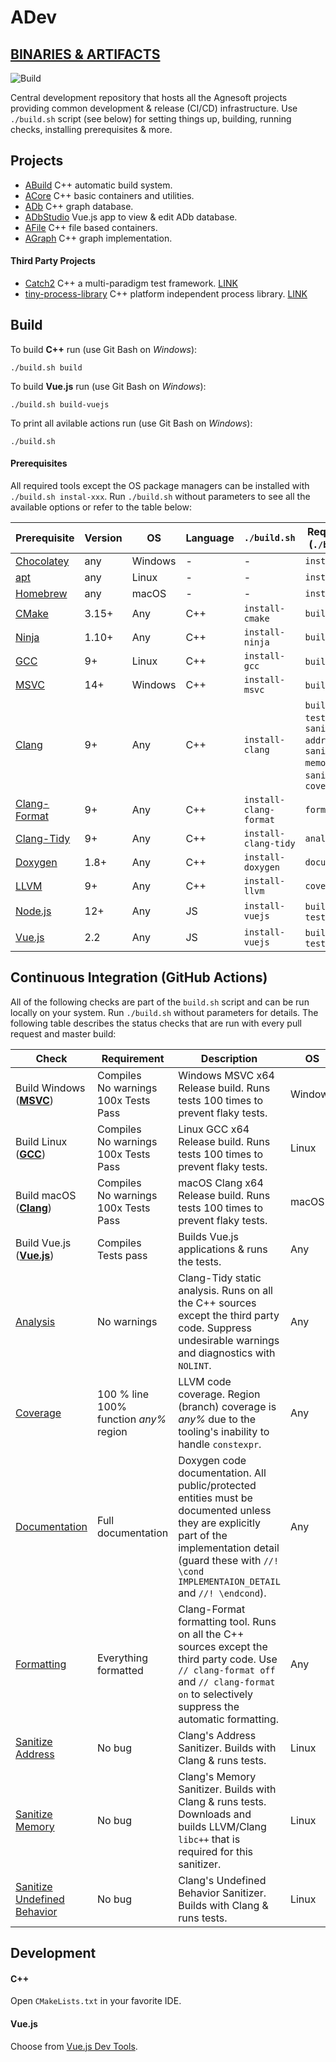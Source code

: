 # ADev

## [BINARIES & ARTIFACTS](https://github.com/Agnesoft/ADev/actions?query=branch%3Amaster)

![Build](https://github.com/Agnesoft/ADev/workflows/ADev/badge.svg)

Central development repository that hosts all the Agnesoft projects providing common development & release (CI/CD) infrastructure. Use `./build.sh` script (see below) for setting things up, building, running checks, installing prerequisites & more.

## Projects

- [ABuild](projects/ABuild/README.md) C++ automatic build system.
- [ACore](projects/ACore/README.md) C++ basic containers and utilities.
- [ADb](projects/ADb/README.md) C++ graph database.
- [ADbStudio](projects/ADbStudio/README.md) Vue.js app to view & edit ADb database.
- [AFile](projects/AFile/README.md) C++ file based containers.
- [AGraph](proejcts/AFile/README.md) C++ graph implementation.

#### Third Party Projects

- [Catch2](projects/Catch2/README.md) C++ a multi-paradigm test framework. [LINK](https://github.com/catchorg/Catch2)
- [tiny-process-library](projects/tiny-process-library/README.md) C++ platform independent process library. [LINK](https://gitlab.com/eidheim/tiny-process-library)

## Build

To build **C++** run (use Git Bash on _Windows_):

```
./build.sh build
```

To build **Vue.js** run (use Git Bash on _Windows_):

```
./build.sh build-vuejs
```

To print all avilable actions run (use Git Bash on _Windows_):

```
./build.sh
```

#### Prerequisites

All required tools except the OS package managers can be installed with `./build.sh instal-xxx`. Run `./build.sh` without parameters to see all the available options or refer to the table below:

| Prerequisite                                                         | Version | OS      | Language | `./build.sh`           | Required For (`./build.sh`)                                                            |
| -------------------------------------------------------------------- | ------- | ------- | -------- | ---------------------- | -------------------------------------------------------------------------------------- |
| [Chocolatey](https://chocolatey.org/)                                | any     | Windows | -        | -                      | `install-xxx`                                                                          |
| [apt](<https://en.wikipedia.org/wiki/APT_(software)>)                | any     | Linux   | -        | -                      | `install-xxx`                                                                          |
| [Homebrew](https://brew.sh/)                                         | any     | macOS   | -        | -                      | `install-xxx`                                                                          |
| [CMake](https://cmake.org/)                                          | 3.15+   | Any     | C++      | `install-cmake`        | `build`                                                                                |
| [Ninja](https://ninja-build.org/)                                    | 1.10+   | Any     | C++      | `install-ninja`        | `build`                                                                                |
| [GCC](https://gcc.gnu.org/)                                          | 9+      | Linux   | C++      | `install-gcc`          | `build` & `tests`                                                                      |
| [MSVC](https://visualstudio.microsoft.com/cs/vs/features/cplusplus/) | 14+     | Windows | C++      | `install-msvc`         | `build` & `tests`                                                                      |
| [Clang](https://clang.llvm.org/)                                     | 9+      | Any     | C++      | `install-clang`        | `build` & `tests`& `sanitize-address` & `sanitize-memory` & `sanitize-ub` & `coverage` |
| [Clang-Format](https://clang.llvm.org/docs/ClangFormat.html)         | 9+      | Any     | C++      | `install-clang-format` | `formatting`                                                                           |
| [Clang-Tidy](https://clang.llvm.org/extra/clang-tidy/)               | 9+      | Any     | C++      | `install-clang-tidy`   | `analysis`                                                                             |
| [Doxygen](https://www.doxygen.nl/index.html)                         | 1.8+    | Any     | C++      | `install-doxygen`      | `documentation`                                                                        |
| [LLVM](https://www.llvm.org)                                         | 9+      | Any     | C++      | `install-llvm`         | `coverage`                                                                             |
| [Node.js](https://nodejs.org/)                                       | 12+     | Any     | JS       | `install-vuejs`        | `build-vuejs` & `tests-vuejs`                                                          |
| [Vue.js](https://vuejs.org/)                                         | 2.2     | Any     | JS       | `install-vuejs`        | `build-vuejs` & `tests-vuejs`                                                          |

## Continuous Integration (GitHub Actions)

All of the following checks are part of the `build.sh` script and can be run locally on your system. Run `./build.sh` without parameters for details. The following table describes the status checks that are run with every pull request and master build:

| Check                                                                                      | Requirement                                      | Description                                                                                                                                                                                                       | OS      | Language | `build.sh`                        |
| ------------------------------------------------------------------------------------------ | ------------------------------------------------ | ----------------------------------------------------------------------------------------------------------------------------------------------------------------------------------------------------------------- | ------- | -------- | --------------------------------- |
| Build Windows (**[MSVC](https://visualstudio.microsoft.com/cs/vs/features/cplusplus/)**)   | Compiles <br/> No warnings <br/> 100x Tests Pass | Windows MSVC x64 Release build. Runs tests 100 times to prevent flaky tests.                                                                                                                                      | Windows | C++      | `build` <br/> `tests`             |
| Build Linux (**[GCC](https://gcc.gnu.org/)**)                                              | Compiles <br/> No warnings <br/> 100x Tests Pass | Linux GCC x64 Release build. Runs tests 100 times to prevent flaky tests.                                                                                                                                         | Linux   | C++      | `build` <br/> `tests`             |
| Build macOS (**[Clang](https://clang.llvm.org/)**)                                         | Compiles <br/> No warnings <br/> 100x Tests Pass | macOS Clang x64 Release build. Runs tests 100 times to prevent flaky tests.                                                                                                                                       | macOS   | C++      | `build` <br/> `tests`             |
| Build Vue.js (**[Vue.js](https://vuejs.org/)**)                                            | Compiles <br/> Tests pass                        | Builds Vue.js applications & runs the tests.                                                                                                                                                                      | Any     | JS       | `build-vuejs` <br/> `tests-vuejs` |
| [Analysis](https://clang.llvm.org/extra/clang-tidy/)                                       | No warnings                                      | Clang-Tidy static analysis. Runs on all the C++ sources except the third party code. Suppress undesirable warnings and diagnostics with `NOLINT`.                                                                 | Any     | C++      | `analysis`                        |
| [Coverage](https://clang.llvm.org/docs/SourceBasedCodeCoverage.html)                       | 100 % line <br/> 100% function _any%_ region     | LLVM code coverage. Region (branch) coverage is _any%_ due to the tooling's inability to handle `constexpr`.                                                                                                      | Any     | C++      | `coverage`                        |
| [Documentation](https://www.doxygen.nl/index.html)                                         | Full documentation                               | Doxygen code documentation. All public/protected entities must be documented unless they are explicitly part of the implementation detail (guard these with `//! \cond IMPLEMENTAION_DETAIL` and `//! \endcond`). | Any     | C++      | `documentation`                   |
| [Formatting](https://clang.llvm.org/docs/ClangFormat.html)                                 | Everything formatted                             | Clang-Format formatting tool. Runs on all the C++ sources except the third party code. Use `// clang-format off` and `// clang-format on` to selectively suppress the automatic formatting.                       | Any     | C++      | `formatting`                      |
| [Sanitize Address](https://clang.llvm.org/docs/AddressSanitizer.html)                      | No bug                                           | Clang's Address Sanitizer. Builds with Clang & runs tests.                                                                                                                                                        | Linux   | C++      | `sanitize-address`                | [ASAN] |
| [Sanitize Memory](https://clang.llvm.org/docs/MemorySanitizer.html)                        | No bug                                           | Clang's Memory Sanitizer. Builds with Clang & runs tests. Downloads and builds LLVM/Clang `libc++` that is required for this sanitizer.                                                                           | Linux   | C++      | `sanitize-memory`                 |
| [Sanitize Undefined Behavior](https://clang.llvm.org/docs/UndefinedBehaviorSanitizer.html) | No bug                                           | Clang's Undefined Behavior Sanitizer. Builds with Clang & runs tests.                                                                                                                                             | Linux   | C++      | `sanitize-ub`                     |

## Development

#### C++

Open `CMakeLists.txt` in your favorite IDE.

#### Vue.js

Choose from [Vue.js Dev Tools](https://vuejs.org/v2/guide/installation.html).
